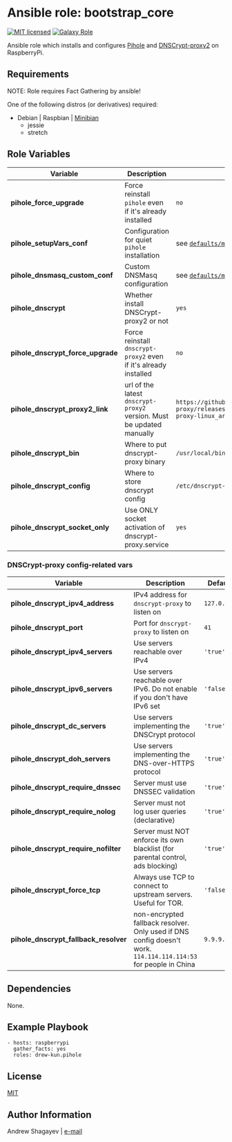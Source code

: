 Ansible role: bootstrap_core
=========

[![MIT licensed][mit-badge]][mit-link]
[![Galaxy Role][role-badge]][galaxy-link]

Ansible role which installs and configures [Pihole][pihole-link] and [DNSCrypt-proxy2][dnscrypt-proxy2-link] on RaspberryPi.

Requirements
------------

NOTE: Role requires Fact Gathering by ansible!

One of the following distros (or derivatives) required:
 - Debian | Raspbian | [Minibian][minibian-link]
    - jessie
    - stretch

Role Variables
--------------

| Variable | Description | Default |
|----------|-------------|---------|
| **pihole_force_upgrade** | Force reinstall `pihole` even if it's already installed |`no` |
| **pihole_setupVars_conf** | Configuration for quiet `pihole` installation | see [`defaults/main.yml`](defaults/main.yml) |
| **pihole_dnsmasq_custom_conf** | Custom DNSMasq configuration | see [`defaults/main.yml`](defaults/main.yml) |
| **pihole_dnscrypt** | Whether install DNSCrypt-proxy2 or not | `yes` |
| **pihole_dnscrypt_force_upgrade** | Force reinstall `dnscrypt-proxy2` even if it's already installed | `no` |
| **pihole_dnscrypt_proxy2_link** | url of the latest `dnscrypt-proxy2` version. Must be updated manually | `https://github.com/jedisct1/dnscrypt-proxy/releases/download/2.0.8/dnscrypt-proxy-linux_arm-2.0.8.tar.gz` |
| **pihole_dnscrypt_bin** | Where to put dnscrypt-proxy binary | `/usr/local/bin/dnscrypt-proxy` |
| **pihole_dnscrypt_config** | Where to store dnscrypt config | `/etc/dnscrypt-proxy/dnscrypt-proxy.toml` |
| **pihole_dnscrypt_socket_only** | Use ONLY socket activation of dnscrypt-proxy.service | `yes` |

### DNSCrypt-proxy config-related vars

| Variable | Description | Default |
|----------|-------------|---------|
| **pihole_dnscrypt_ipv4_address** | IPv4 address for `dnscrypt-proxy` to listen on | `127.0.0.1` |
| **pihole_dnscrypt_port** | Port for `dnscrypt-proxy` to listen on | `41` |
| **pihole_dnscrypt_ipv4_servers** | Use servers reachable over IPv4 | `'true'` |
| **pihole_dnscrypt_ipv6_servers** | Use servers reachable over IPv6. Do not enable if you don't have IPv6 set | `'false'` |
| **pihole_dnscrypt_dc_servers** | Use servers implementing the DNSCrypt protocol | `'true'` |
| **pihole_dnscrypt_doh_servers** | Use servers implementing the DNS-over-HTTPS protocol | `'true'` |
| **pihole_dnscrypt_require_dnssec** | Server must use DNSSEC validation | `'true'` |
| **pihole_dnscrypt_require_nolog** | Server must not log user queries (declarative) | `'true'` |
| **pihole_dnscrypt_require_nofilter** | Server must NOT enforce its own blacklist (for parental control, ads blocking) | `'true'` |
| **pihole_dnscrypt_force_tcp** | Always use TCP to connect to upstream servers. Useful for TOR. | `'false'` |
| **pihole_dnscrypt_fallback_resolver** | non-encrypted fallback resolver. Only used if DNS config doesn't work. `114.114.114.114:53` for people in China | `9.9.9.9:5` |

Dependencies
------------

None.

Example Playbook
----------------

    - hosts: raspberrypi
      gather_facts: yes
      roles: drew-kun.pihole

License
-------

[MIT][mit-link]

Author Information
------------------

Andrew Shagayev | [e-mail](mailto:drewshg@gmail.com)

[role-badge]: https://img.shields.io/badge/role-drew--kun.pihole-green.svg
[galaxy-link]: https://galaxy.ansible.com/drew-kun/pihole/
[mit-badge]: https://img.shields.io/badge/license-MIT-blue.svg
[mit-link]: https://raw.githubusercontent.com/drew-kun/ansible-pihole/master/LICENSE
[minibian-link]: https://minibianpi.wordpress.com/
[pihole-link]: https://pi-hole.net/
[dnscrypt-proxy2-link]: https://github.com/jedisct1/dnscrypt-proxy
